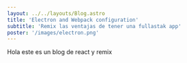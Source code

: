 ```yaml
---
layout: ../../layouts/Blog.astro
title: 'Electron and Webpack configuration'
subtitle: 'Remix las ventajas de tener una fullastak app'
poster: '/images/electron.png'
---
```


Hola este es un blog de react y remix

